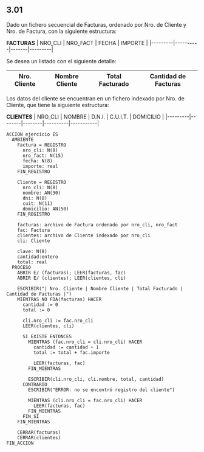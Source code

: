 ## 3.01
Dado un fichero secuencial de Facturas, ordenado por Nro. de Cliente y Nro. de Factura,
con la siguiente estructura:

**FACTURAS**
| NRO_CLI | NRO_FACT | FECHA | IMPORTE |
|---------|----------|-------|---------|

Se desea un listado con el siguiente detalle:

| Nro. Cliente | Nombre Cliente | Total Facturado | Cantidad de Facturas |
|--------------|----------------|-----------------|----------------------|

Los datos del cliente se encuentran en un fichero indexado por Nro. de Cliente, que tiene
la siguiente estructura:

**CLIENTES**
| NRO_CLI | NOMBRE | D.N.I. | C.U.I.T. | DOMICILIO |
|---------|--------|--------|----------|-----------|

```
ACCION ejercicio ES
  AMBIENTE
    Factura = REGISTRO
      nro_cli: N(8)
      nro_fact: N(15)
      fecha: N(8)
      importe: real
    FIN_REGISTRO

    Cliente = REGISTRO
      nro_cli: N(8)
      nombre: AN(30)
      dni: N(8)
      cuit: N(11)
      domicilio: AN(50)
    FIN_REGISTRO

    facturas: archivo de Factura ordenado por nro_cli, nro_fact
    fac: Factura
    clientes: archivo de Cliente indexado por nro_cli
    cli: Cliente

    clave: N(8)
    cantidad:entero
    total: real
  PROCESO
    ABRIR E/ (facturas); LEER(facturas, fac)
    ABRIR E/ (clientes); LEER(clientes, cli)

    ESCRIBIR("| Nro. Cliente | Nombre Cliente | Total Facturado | Cantidad de Facturas |")
    MIENTRAS NO FDA(facturas) HACER
      cantidad := 0
      total := 0

      cli.nro_cli := fac.nro_cli
      LEER(clientes, cli)

      SI EXISTE ENTONCES
        MIENTRAS (fac.nro_cli = cli.nro_cli) HACER
          cantidad := cantidad + 1
          total := total + fac.importe

          LEER(facturas, fac)
        FIN_MIENTRAS

        ESCRIBIR(cli.nro_cli, cli.nombre, total, cantidad)
      CONTRARIO
        ESCRIBIR("ERROR: no se encontró registro del cliente")

        MIENTRAS (cli.nro_cli = fac.nro_cli) HACER
          LEER(facturas, fac)
        FIN_MIENTRAS
      FIN_SI
    FIN_MIENTRAS

    CERRAR(facturas)
    CERRAR(clientes)
FIN_ACCION
```
